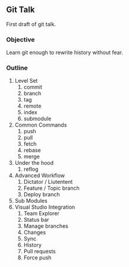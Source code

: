 Git Talk
--------

First draft of git talk.

### Objective

Learn git enough to rewrite history without fear.

### Outline

1. Level Set
    1. commit
    1. branch
    1. tag
    1. remote
    1. index
    1. submodule
1. Common Commands
    1. push
    1. pull
    1. fetch
    1. rebase
    1. merge
1. Under the hood
    1. reflog
1. Advanced Workflow
    1. Dictator / Liutentent
    1. Feature / Topic branch
    1. Deploy branch
1. Sub Modules
1. Visual Studio Integration
    1. Team Explorer
    1. Status bar
    1. Manage branches
    1. Changes
    1. Sync
    1. History
    1. Pull requests
    1. Force push